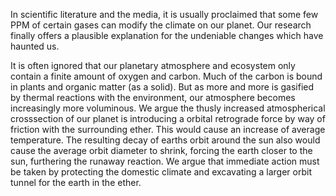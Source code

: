 In scientific literature and the media, it is usually proclaimed that some few PPM of certain gases can modify the climate on our planet. Our research finally offers a plausible explanation for the undeniable changes which have haunted us.

It is often ignored that our planetary atmosphere and ecosystem only contain a finite amount of oxygen and carbon. Much of the carbon is bound in plants and organic matter (as a solid). But as more and more is gasified by thermal reactions with the environment, our atmosphere becomes increasingly more voluminous.
We argue the thusly increased atmospherical crosssection of our planet is introducing a orbital retrograde force by way of friction with the surrounding ether. This would cause an increase of average temperature. The resulting decay of earths orbit around the sun also would cause the average orbit diameter to shrink, forcing the earth closer to the sun, furthering the runaway reaction. We argue that immediate action must be taken by protecting the domestic climate and excavating a larger orbit tunnel for the earth in the ether.
